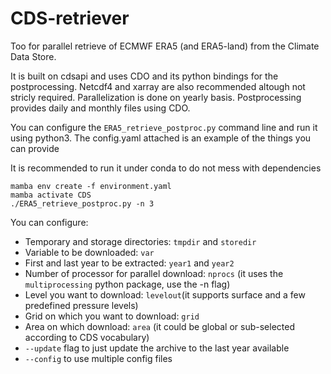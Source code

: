 # CDS-retriever
Too for parallel retrieve of ECMWF ERA5 (and ERA5-land) from the Climate Data Store.

It is built on cdsapi and uses CDO and its python bindings for the postprocessing. Netcdf4 and xarray are also recommended altough not stricly required. Parallelization is done on yearly basis. Postprocessing provides daily and monthly files using CDO. 

You can configure the `ERA5_retrieve_postproc.py` command line and run it using python3.
The config.yaml attached is an example of the things you can provide

It is recommended to run it under conda to do not mess with dependencies

```
mamba env create -f environment.yaml
mamba activate CDS
./ERA5_retrieve_postproc.py -n 3
```

You can configure:
- Temporary and storage directories: `tmpdir` and `storedir`
- Variable to be downloaded: `var`
- First and last year to be extracted: `year1` and `year2`
- Number of processor for parallel download: `nprocs` (it uses the `multiprocessing` python package, use the -n flag)
- Level you want to download: `levelout`(it supports surface and a few predefined pressure levels)
- Grid on which you want to download: `grid`
- Area on which download: `area` (it could be global or sub-selected according to CDS vocabulary)
- `--update` flag to just update the archive to the last year available
- `--config` to use multiple config files

